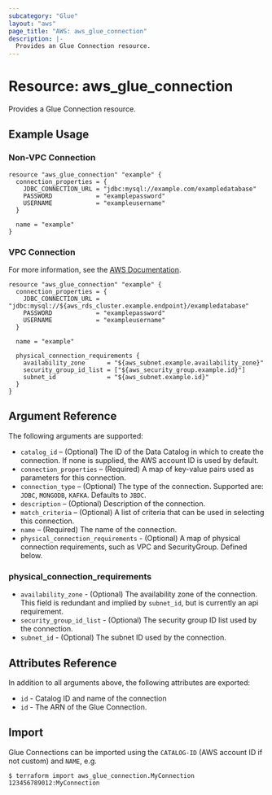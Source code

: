 ```yaml
---
subcategory: "Glue"
layout: "aws"
page_title: "AWS: aws_glue_connection"
description: |-
  Provides an Glue Connection resource.
---
```


# Resource: aws_glue_connection

Provides a Glue Connection resource.

## Example Usage

### Non-VPC Connection

```hcl
resource "aws_glue_connection" "example" {
  connection_properties = {
    JDBC_CONNECTION_URL = "jdbc:mysql://example.com/exampledatabase"
    PASSWORD            = "examplepassword"
    USERNAME            = "exampleusername"
  }

  name = "example"
}
```

### VPC Connection

For more information, see the [AWS Documentation](https://docs.aws.amazon.com/glue/latest/dg/populate-add-connection.html#connection-JDBC-VPC).

```hcl
resource "aws_glue_connection" "example" {
  connection_properties = {
    JDBC_CONNECTION_URL = "jdbc:mysql://${aws_rds_cluster.example.endpoint}/exampledatabase"
    PASSWORD            = "examplepassword"
    USERNAME            = "exampleusername"
  }

  name = "example"

  physical_connection_requirements {
    availability_zone      = "${aws_subnet.example.availability_zone}"
    security_group_id_list = ["${aws_security_group.example.id}"]
    subnet_id              = "${aws_subnet.example.id}"
  }
}
```

## Argument Reference

The following arguments are supported:

* `catalog_id` – (Optional) The ID of the Data Catalog in which to create the connection. If none is supplied, the AWS account ID is used by default.
* `connection_properties` – (Required) A map of key-value pairs used as parameters for this connection.
* `connection_type` – (Optional) The type of the connection. Supported are: `JDBC`, `MONGODB`, `KAFKA`. Defaults to `JBDC`.
* `description` – (Optional) Description of the connection.
* `match_criteria` – (Optional) A list of criteria that can be used in selecting this connection.
* `name` – (Required) The name of the connection.
* `physical_connection_requirements` - (Optional) A map of physical connection requirements, such as VPC and SecurityGroup. Defined below.

### physical_connection_requirements

* `availability_zone` - (Optional) The availability zone of the connection. This field is redundant and implied by `subnet_id`, but is currently an api requirement.
* `security_group_id_list` - (Optional) The security group ID list used by the connection.
* `subnet_id` - (Optional) The subnet ID used by the connection.

## Attributes Reference

In addition to all arguments above, the following attributes are exported:

* `id` - Catalog ID and name of the connection
* `id` - The ARN of the Glue Connection.

## Import

Glue Connections can be imported using the `CATALOG-ID` (AWS account ID if not custom) and `NAME`, e.g.

```
$ terraform import aws_glue_connection.MyConnection 123456789012:MyConnection
```
